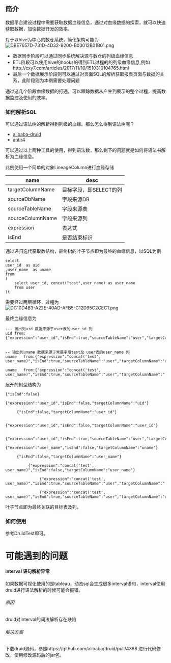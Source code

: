 ## 简介
数据平台建设过程中需要获取数据血缘信息，通过对血缘数据的探索，就可以快速获取数据，加快数据开发的效率。


对于以hive为中心的数仓系统，简化架构可能为
![DBE7657D-731D-4D32-9200-B03012B01B01.png](http://ww1.sinaimg.cn/large/71f45afdgy1gha7grg147j218y0dudh9.jpg)

- 数据同步阶段可以通过同步系统解决源与数仓的列级血缘信息
- ETL阶段可以使用hive的hooks的得到ETL过程的的列级血缘信息,例如http://cxy7.com/articles/2017/11/10/1510310104765.html
- 最后一个数据展示阶段则可以通过对页面SQL的解析获取报表页面与数据的关系，此阶段则为本例需要处理问题

通过这几个阶段血缘数据的打通，可以跟踪数据从产生到展示的整个过程，提高数据监控及使用的效率。


### 如何解析SQL

可以通过语法树的解析得到列级的血缘。那么怎么得到语法树呢？

- [alibaba-druid](https://github.com/alibaba/druid/wiki/Druid_SQL_AST)
- [antlr4](https://github.com/antlr/antlr4)


可以通过以上两种工具的使用，得到语法数，那么剩下的问题就是如何将语法书解析为血缘信息。

此例使用一个简单的对象LineageColumn进行血缘存储

name    | desc
---|---
targetColumnName | 目标字段，即SELECT的列
sourceDbName | 字段来源DB  
sourceTableName | 字段来源表
sourceColumnName | 字段来源列
expression | 表达式
isEnd | 是否结束标识


通过递归迭代获取数结构，最终树的叶子节点即为最终的血缘信息，以SQL为例
```
select
user_id  as uid
,user_name  as uname
from
(
    select user_id, concat("test",user_name) as user_name
    from user
)t
```
需要经过两层循环，过程为
![DC10D4B3-A22E-40AD-AFB5-C12D95C2CEC1.png](http://ww1.sinaimg.cn/large/71f45afdgy1ghacfj01a8j212c10in0g.jpg)


最终血缘信息为
```
--- 输出列uid 数据来源于user表的user_id 列
uid	from:{"expression":"user_id","isEnd":true,"sourceTableName":"user","targetColumnName":"user_id"}


-- 输出列uname 数据来源于常量字段test及 user表的user_name 列
uname	from:{"expression":"concat('test', user_name)","isEnd":true,"sourceTableName":"user","targetColumnName":"user_name"}

uname	from:{"expression":"concat('test', user_name)","isEnd":true,"sourceTableName":"user","targetColumnName":"'test'"}

```
展开的树型结构为
```
{"isEnd":false}

{"expression":"user_id","isEnd":false,"targetColumnName":"uid"}

     {"isEnd":false,"targetColumnName":"user_id"}

          {"expression":"user_id","isEnd":false,"targetColumnName":"user_id"}

               {"expression":"user_id","isEnd":true,"sourceTableName":"user","targetColumnName":"user_id"}

{"expression":"user_name","isEnd":false,"targetColumnName":"uname"}

     {"isEnd":false,"targetColumnName":"user_name"}

          {"expression":"concat('test', user_name)","isEnd":false,"targetColumnName":"user_name"}

               {"expression":"concat('test', user_name)","isEnd":true,"sourceTableName":"user","targetColumnName":"'test'"}

               {"expression":"concat('test', user_name)","isEnd":true,"sourceTableName":"user","targetColumnName":"user_name"}

```

叶子节点即为最终关联的目标表及列。
### 如何使用
参考DruidTest即可。

# 可能遇到的问题
#### interval 语句解析异常
如果数据可视化使用的是tableau，动态sql会生成很多interval语句，interval使用druid进行语法解析的时候可能会报错。
###### 原因
druid对interval的词法解析存在缺陷
###### 解决方案
下载druid源码，参照https://github.com/alibaba/druid/pull/4368 进行代码修改，使用修改源码后的jar包。

